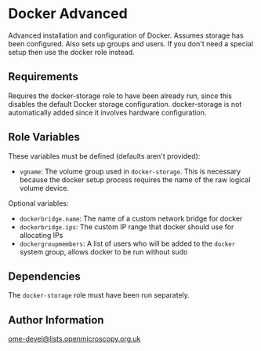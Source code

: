 Docker Advanced
===============

Advanced installation and configuration of Docker.
Assumes storage has been configured.
Also sets up groups and users.
If you don't need a special setup then use the docker role instead.

Requirements
------------

Requires the docker-storage role to have been already run, since this disables the default Docker storage configuration.
docker-storage is not automatically added since it involves hardware configuration.

Role Variables
--------------

These variables must be defined (defaults aren't provided):

- `vgname`: The volume group used in `docker-storage`. This is necessary because the docker setup process requires the name of the raw logical volume device.

Optional variables:

- `dockerbridge.name`: The name of a custom network bridge for docker
- `dockerbridge.ips`: The custom IP range that docker should use for allocating IPs
- `dockergroupmembers`: A list of users who will be added to the `docker` system group, allows docker to be run without sudo

Dependencies
------------

The `docker-storage` role must have been run separately.

Author Information
------------------

ome-devel@lists.openmicroscopy.org.uk
